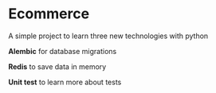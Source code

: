 # Ecommerce

A simple project to learn three new technologies with python

**Alembic** for database migrations

**Redis** to save data in memory

**Unit test** to learn more about tests